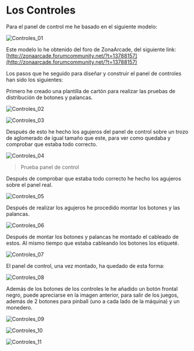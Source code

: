 # Los Controles

Para el panel de control me he basado en el siguiente modelo:

![Controles_01](../imagenes/Controles_01.jpg "Plantilla usada para posicionamiento de botones y palanca")

Este modelo lo he obtenido del  foro de ZonaArcade, del siguiente link:
[http://zonaarcade.forumcommunity.net/?t=13788157](http://zonaarcade.forumcommunity.net/?t=13788157)

Los pasos que he seguido para diseñar y construir el panel de controles han sido los siguientes:

Primero he creado una plantilla de cartón para realizar las pruebas de distribución de botones y palancas.

![Controles_02](../imagenes/Controles_02.jpg "Plantilla de cartón del planel de control")

![Controles_03](../imagenes/Controles_03.jpg "Plantilla sobre panel de control")

Después de esto he hecho los agujeros del panel de control sobre un trozo de aglomerado de igual tamaño que este, para ver como quedaba y comprobar que estaba todo correcto.

![Controles_04](../imagenes/Controles_04.jpg "Prueba panel de control")
> Prueba panel de control

Después de comprobar que estaba todo correcto he hecho los agujeros sobre el panel real.

![Controles_05](../imagenes/Controles_05.jpg "Panel de control - Agujeros realizados")

Después de realizar los agujeros he procedido montar los botones y las palancas.

![Controles_06](../imagenes/Controles_06.jpg "Botones y palancas montados")

Después de montar los botones y palancas he montado el cableado de estos. Al mismo tiempo que estaba cableando los botones los etiqueté.

![Controles_07](../imagenes/Controles_07.jpg "Detalle del cableado del panel de control")

El panel de control, una vez montado, ha quedado de esta forma:

![Controles_08](../imagenes/Controles_08.jpg "Panel de control acabado")

Además de los botones de los controles le he añadido un botón frontal negro, puede apreciarse en la imagen anterior, para salir de los juegos, además de 2 botones para pinball (uno a cada lado de la máquina) y un monedero.

![Controles_09](../imagenes/Controles_09.jpg "Botonera y monedero")

![Controles_10](../imagenes/Controles_10.jpg "Botón pinball izquierdo")

![Controles_11](../imagenes/Controles_11.jpg "Botón pinball derecho")



